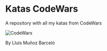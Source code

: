 # Katas CodeWars
A repository with all my katas from CodeWars

![CodeWars](https://media.licdn.com/dms/image/D4D10AQGcBO1gj_zV1w/image-shrink_800/0/1679647634449?e=2147483647&v=beta&t=rQy9c1YajTN-gfU-NnXDIFp-IHi5ezRbUhynRQo-YNk) 

By Lluis Muñoz Barceló
